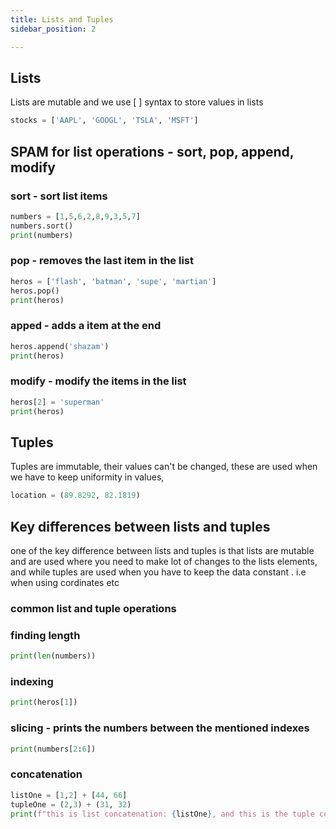 ```yaml
---
title: Lists and Tuples 
sidebar_position: 2

---
```


## Lists 
Lists are mutable and we use [ ] syntax to store values in lists
``` py
stocks = ['AAPL', 'GOOGL', 'TSLA', 'MSFT']
```
## SPAM for list operations - sort, pop, append, modify

### sort - sort list items 
```py
numbers = [1,5,6,2,8,9,3,5,7]
numbers.sort()
print(numbers)
```


### pop -  removes the last item in the list
```py
heros = ['flash', 'batman', 'supe', 'martian']
heros.pop()
print(heros)
```


### apped - adds a item at the end 
```py
heros.append('shazam')
print(heros)
```


### modify - modify the items in the list 
```py
heros[2] = 'superman'
print(heros)
```



## Tuples 
Tuples are immutable, their values can't be changed, these are used when we have to keep uniformity in values,
```py
location = (89.8292, 82.1819)
```


## Key differences between lists and tuples
one of the key difference between lists and tuples is that lists are mutable and are used where you need to make lot of changes to the lists elements, and while tuples are used when you have to keep the data constant . i.e when using cordinates etc

### common list and tuple operations 

### finding length 
```py
print(len(numbers))
```


### indexing 
```py
print(heros[1])
```


### slicing  - prints the numbers between the mentioned indexes
```py
print(numbers[2:6])
```


### concatenation 
```py
listOne = [1,2] + [44, 66]
tupleOne = (2,3) + (31, 32)
print(f"this is list concatenation: {listOne}, and this is the tuple concatenation: {tupleOne}")
```
